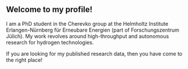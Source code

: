 ## Welcome to my profile!

I am a PhD student in the Cherevko group at the Helmholtz Institute Erlangen-Nürnberg für Erneubare Energien (part of Forschungszentrum Jülich).
My work revolves around high-throughput and autonomous research for hydrogen technologies. 

If you are looking for my published research data, then you have come to the right place! 
<!--
**jmprzybysz/jmprzybysz** is a ✨ _special_ ✨ repository because its `README.md` (this file) appears on your GitHub profile.

Here are some ideas to get you started:

- 🔭 I’m currently working on ...
- 🌱 I’m currently learning ...
- 👯 I’m looking to collaborate on ...
- 🤔 I’m looking for help with ...
- 💬 Ask me about ...
- 📫 How to reach me: ...
- 😄 Pronouns: ...
- ⚡ Fun fact: ...
-->
